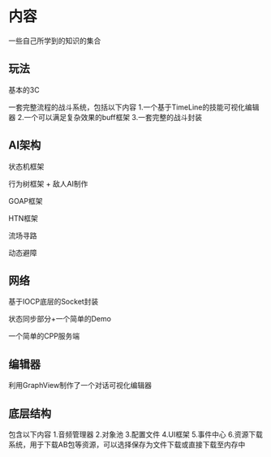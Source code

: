 # 内容
一些自己所学到的知识的集合
## 玩法
基本的3C

一套完整流程的战斗系统，包括以下内容
1.一个基于TimeLine的技能可视化编辑器
2.一个可以满足复杂效果的buff框架
3.一套完整的战斗封装
## AI架构
状态机框架

行为树框架 + 敌人AI制作

GOAP框架

HTN框架

流场寻路

动态避障
## 网络

基于IOCP底层的Socket封装

状态同步部分+一个简单的Demo

一个简单的CPP服务端
## 编辑器
利用GraphView制作了一个对话可视化编辑器
## 底层结构
包含以下内容
1.音频管理器
2.对象池
3.配置文件
4.UI框架
5.事件中心
6.资源下载系统，用于下载AB包等资源，可以选择保存为文件下载或直接下载至内存中
